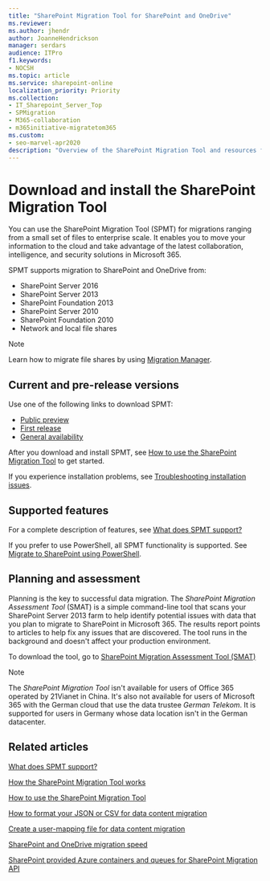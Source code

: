 ```yaml
---
title: "SharePoint Migration Tool for SharePoint and OneDrive"
ms.reviewer: 
ms.author: jhendr
author: JoanneHendrickson
manager: serdars
audience: ITPro
f1.keywords:
- NOCSH
ms.topic: article
ms.service: sharepoint-online
localization_priority: Priority
ms.collection: 
- IT_Sharepoint_Server_Top
- SPMigration
- M365-collaboration
- m365initiative-migratetom365
ms.custom:
- seo-marvel-apr2020
description: "Overview of the SharePoint Migration Tool and resources for download and support."
---
```


# Download and install the SharePoint Migration Tool

You can use the SharePoint Migration Tool (SPMT) for migrations ranging from a small set of files to enterprise scale. It enables you to move your information to the cloud and take advantage of the latest collaboration, intelligence, and security solutions in Microsoft 365.

SPMT supports migration to SharePoint and OneDrive from:

- SharePoint Server 2016
- SharePoint Server 2013
- SharePoint Foundation 2013
- SharePoint Server 2010
- SharePoint Foundation 2010
- Network and local file shares

>[!Note]
>Learn how to migrate file shares by using [Migration Manager](mm-get-started.md).

## Current and pre-release versions

Use one of the following links to download SPMT:
- [Public preview](https://spmtreleasescus.blob.core.windows.net/betainstall/default.htm)
- [First release](https://aka.ms/spmt-ga-page)
- [General availability](https://aka.ms/spmt-ga-page)

After you download and install SPMT, see [How to use the SharePoint Migration Tool](how-to-use-the-sharepoint-migration-tool.md) to get started.

If you experience installation problems, see [Troubleshooting installation issues](spmt-install-issues.md).

## Supported features

For a complete description of features, see [What does SPMT support?](what-is-supported-SPMT.md) 

If you prefer to use PowerShell, all SPMT functionality is supported. See [Migrate to SharePoint using PowerShell](overview-spmt-ps-cmdlets.md).

## Planning and assessment

Planning is the key to successful data migration. The *SharePoint Migration Assessment Tool* (SMAT) is a simple command-line tool that scans your SharePoint Server 2013 farm to help identify potential issues with data that you plan to migrate to SharePoint in Microsoft 365. The results report points to articles to help fix any issues that are discovered. The tool runs in the background and doesn't affect your production environment.
  
To download the tool, go to [SharePoint Migration Assessment Tool (SMAT)](https://www.microsoft.com/download/details.aspx?id=53598&amp;751be11f-ede8-5a0c-058c-2ee190a24fa6=True)
  
>[!NOTE]
>The *SharePoint Migration Tool* isn't available for users of Office 365 operated by 21Vianet in China. It's also not available for users of Microsoft 365 with the German cloud that use the data trustee *German Telekom*. It is supported for users in Germany whose data location isn't in the German datacenter.

## Related articles

[What does SPMT support?](what-is-supported-SPMT.md)

[How the SharePoint Migration Tool works](how-the-sharepoint-migration-tool-works.md)
  
[How to use the SharePoint Migration Tool](how-to-use-the-sharepoint-migration-tool.md)
  
[How to format your JSON or CSV for data content migration](how-to-format-your-csv-file-for-data-content-migration.md)
  
[Create a user-mapping file for data content migration](create-a-user-mapping-file-for-data-content-migration.md)
  
[SharePoint and OneDrive migration speed](sharepoint-online-and-onedrive-migration-speed.md)
  
[SharePoint provided Azure containers and queues for SharePoint Migration API](sharepoint-online-provided-azure-containers-and-queues-for-spo-migration-api.md)
  